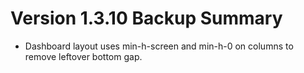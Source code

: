 # Version 1.3.10 Backup Summary

- Dashboard layout uses min-h-screen and min-h-0 on columns to remove leftover bottom gap.

